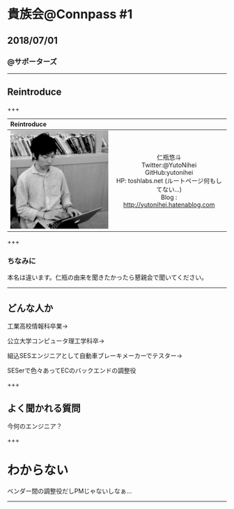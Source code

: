 # 貴族会@Connpass #1
## 2018/07/01
### @サポーターズ

---

## Reintroduce

+++

| Reintroduce ||
|:--|:---:|
| ![Twitter Icon](./attached/XUZfXn27_400x400.jpg)|仁瓶悠斗 <br> Twitter:@YutoNihei <br> GitHub:yutonihei <br> HP: toshlabs.net (ルートページ何もしてない...) <br> Blog : http://yutonihei.hatenablog.com |
+++

### ちなみに
本名は違います。仁瓶の由来を聞きたかったら懇親会で聞いてください。	

---

## どんな人か

工業高校情報科卒業→

公立大学コンピュータ理工学科卒→

組込SESエンジニアとして自動車ブレーキメーカーでテスター→

SESerで色々あってECのバックエンドの調整役

+++

## よく聞かれる質問

今何のエンジニア？

+++

# わからない

ベンダー間の調整役だしPMじゃないしなぁ...

---